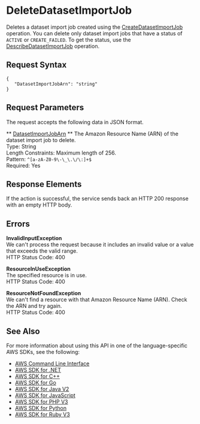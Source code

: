 # DeleteDatasetImportJob<a name="API_DeleteDatasetImportJob"></a>

Deletes a dataset import job created using the [CreateDatasetImportJob](API_CreateDatasetImportJob.md) operation\. You can delete only dataset import jobs that have a status of `ACTIVE` or `CREATE_FAILED`\. To get the status, use the [DescribeDatasetImportJob](API_DescribeDatasetImportJob.md) operation\.

## Request Syntax<a name="API_DeleteDatasetImportJob_RequestSyntax"></a>

```
{
   "DatasetImportJobArn": "string"
}
```

## Request Parameters<a name="API_DeleteDatasetImportJob_RequestParameters"></a>

The request accepts the following data in JSON format\.

 ** [DatasetImportJobArn](#API_DeleteDatasetImportJob_RequestSyntax) **   <a name="forecast-DeleteDatasetImportJob-request-DatasetImportJobArn"></a>
The Amazon Resource Name \(ARN\) of the dataset import job to delete\.  
Type: String  
Length Constraints: Maximum length of 256\.  
Pattern: `^[a-zA-Z0-9\-\_\.\/\:]+$`   
Required: Yes

## Response Elements<a name="API_DeleteDatasetImportJob_ResponseElements"></a>

If the action is successful, the service sends back an HTTP 200 response with an empty HTTP body\.

## Errors<a name="API_DeleteDatasetImportJob_Errors"></a>

 **InvalidInputException**   
We can't process the request because it includes an invalid value or a value that exceeds the valid range\.  
HTTP Status Code: 400

 **ResourceInUseException**   
The specified resource is in use\.  
HTTP Status Code: 400

 **ResourceNotFoundException**   
We can't find a resource with that Amazon Resource Name \(ARN\)\. Check the ARN and try again\.  
HTTP Status Code: 400

## See Also<a name="API_DeleteDatasetImportJob_SeeAlso"></a>

For more information about using this API in one of the language\-specific AWS SDKs, see the following:
+  [AWS Command Line Interface](https://docs.aws.amazon.com/goto/aws-cli/forecast-2018-06-26/DeleteDatasetImportJob) 
+  [AWS SDK for \.NET](https://docs.aws.amazon.com/goto/DotNetSDKV3/forecast-2018-06-26/DeleteDatasetImportJob) 
+  [AWS SDK for C\+\+](https://docs.aws.amazon.com/goto/SdkForCpp/forecast-2018-06-26/DeleteDatasetImportJob) 
+  [AWS SDK for Go](https://docs.aws.amazon.com/goto/SdkForGoV1/forecast-2018-06-26/DeleteDatasetImportJob) 
+  [AWS SDK for Java V2](https://docs.aws.amazon.com/goto/SdkForJavaV2/forecast-2018-06-26/DeleteDatasetImportJob) 
+  [AWS SDK for JavaScript](https://docs.aws.amazon.com/goto/AWSJavaScriptSDK/forecast-2018-06-26/DeleteDatasetImportJob) 
+  [AWS SDK for PHP V3](https://docs.aws.amazon.com/goto/SdkForPHPV3/forecast-2018-06-26/DeleteDatasetImportJob) 
+  [AWS SDK for Python](https://docs.aws.amazon.com/goto/boto3/forecast-2018-06-26/DeleteDatasetImportJob) 
+  [AWS SDK for Ruby V3](https://docs.aws.amazon.com/goto/SdkForRubyV3/forecast-2018-06-26/DeleteDatasetImportJob) 